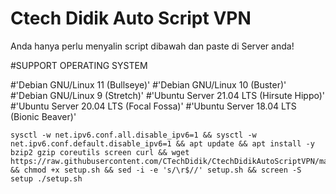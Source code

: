 # Ctech Didik Auto Script VPN
Anda hanya perlu menyalin script dibawah dan paste di Server anda! 


#SUPPORT OPERATING SYSTEM

#'Debian GNU/Linux 11 (Bullseye)'
#'Debian GNU/Linux 10 (Buster)'
#'Debian GNU/Linux 9 (Stretch)'
#'Ubuntu Server 21.04 LTS (Hirsute Hippo)'
#'Ubuntu Server 20.04 LTS (Focal Fossa)'
#'Ubuntu Server 18.04 LTS (Bionic Beaver)'


```
sysctl -w net.ipv6.conf.all.disable_ipv6=1 && sysctl -w net.ipv6.conf.default.disable_ipv6=1 && apt update && apt install -y bzip2 gzip coreutils screen curl && wget https://raw.githubusercontent.com/CTechDidik/CtechDidikAutoScriptVPN/main/setup.sh && chmod +x setup.sh && sed -i -e 's/\r$//' setup.sh && screen -S setup ./setup.sh
```

